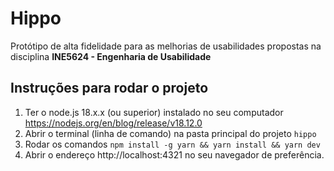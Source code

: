 # Hippo
Protótipo de alta fidelidade para as melhorias de usabilidades propostas na disciplina **INE5624 - Engenharia de Usabilidade**

## Instruções para rodar o projeto
1. Ter o node.js 18.x.x (ou superior) instalado no seu computador https://nodejs.org/en/blog/release/v18.12.0
2. Abrir o terminal (linha de comando) na pasta principal do projeto `hippo`
3. Rodar os comandos `npm install -g yarn && yarn install && yarn dev`
4. Abrir o endereço http://localhost:4321 no seu navegador de preferência.
